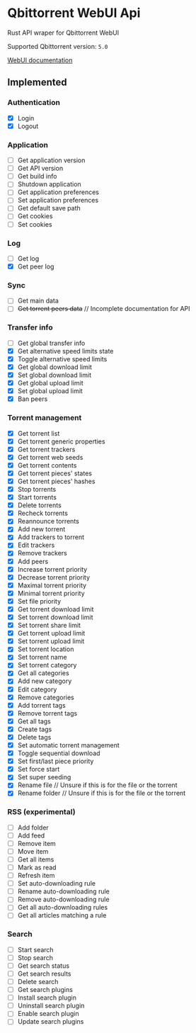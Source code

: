# Qbittorrent WebUI Api

Rust API wraper for Qbittorrent WebUI

Supported Qbittorrent version: `5.0`

[WebUI documentation](<https://github.com/qbittorrent/qBittorrent/wiki/WebUI-API-(qBittorrent-5.0)>)

## Implemented

### Authentication

- [x] Login
- [x] Logout

### Application

- [ ] Get application version
- [ ] Get API version
- [ ] Get build info
- [ ] Shutdown application
- [ ] Get application preferences
- [ ] Set application preferences
- [ ] Get default save path
- [ ] Get cookies
- [ ] Set cookies

### Log

- [ ] Get log
- [x] Get peer log

### Sync

- [ ] Get main data
- [ ] ~~Get torrent peers data~~ // Incomplete documentation for API

### Transfer info

- [ ] Get global transfer info
- [x] Get alternative speed limits state
- [x] Toggle alternative speed limits
- [x] Get global download limit
- [x] Set global download limit
- [x] Get global upload limit
- [x] Set global upload limit
- [x] Ban peers

### Torrent management

- [x] Get torrent list
- [x] Get torrent generic properties
- [x] Get torrent trackers
- [x] Get torrent web seeds
- [x] Get torrent contents
- [x] Get torrent pieces' states
- [x] Get torrent pieces' hashes
- [x] Stop torrents
- [x] Start torrents
- [x] Delete torrents
- [x] Recheck torrents
- [x] Reannounce torrents
- [x] Add new torrent
- [x] Add trackers to torrent
- [x] Edit trackers
- [x] Remove trackers
- [x] Add peers
- [x] Increase torrent priority
- [x] Decrease torrent priority
- [x] Maximal torrent priority
- [x] Minimal torrent priority
- [x] Set file priority
- [x] Get torrent download limit
- [x] Set torrent download limit
- [x] Set torrent share limit
- [x] Get torrent upload limit
- [x] Set torrent upload limit
- [x] Set torrent location
- [x] Set torrent name
- [x] Set torrent category
- [x] Get all categories
- [x] Add new category
- [x] Edit category
- [x] Remove categories
- [x] Add torrent tags
- [x] Remove torrent tags
- [x] Get all tags
- [x] Create tags
- [x] Delete tags
- [x] Set automatic torrent management
- [x] Toggle sequential download
- [x] Set first/last piece priority
- [x] Set force start
- [x] Set super seeding
- [x] Rename file   // Unsure if this is for the file or the torrent
- [x] Rename folder // Unsure if this is for the file or the torrent

### RSS (experimental)

- [ ] Add folder
- [ ] Add feed
- [ ] Remove item
- [ ] Move item
- [ ] Get all items
- [ ] Mark as read
- [ ] Refresh item
- [ ] Set auto-downloading rule
- [ ] Rename auto-downloading rule
- [ ] Remove auto-downloading rule
- [ ] Get all auto-downloading rules
- [ ] Get all articles matching a rule

### Search

- [ ] Start search
- [ ] Stop search
- [ ] Get search status
- [ ] Get search results
- [ ] Delete search
- [ ] Get search plugins
- [ ] Install search plugin
- [ ] Uninstall search plugin
- [ ] Enable search plugin
- [ ] Update search plugins
